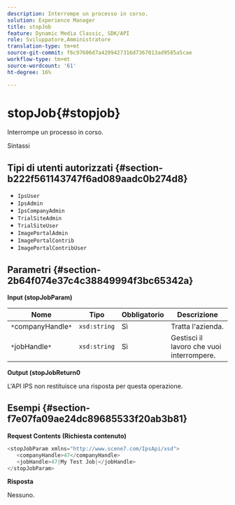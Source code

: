 ```yaml
---
description: Interrompe un processo in corso.
solution: Experience Manager
title: stopJob
feature: Dynamic Media Classic, SDK/API
role: Sviluppatore,Amministratore
translation-type: tm+mt
source-git-commit: f6c97606d7a4209427316d7367013ad9585a5cae
workflow-type: tm+mt
source-wordcount: '61'
ht-degree: 16%

---
```



# stopJob{#stopjob}

Interrompe un processo in corso.

Sintassi

## Tipi di utenti autorizzati {#section-b222f561143747f6ad089aadc0b274d8}

* `IpsUser`
* `IpsAdmin`
* `IpsCompanyAdmin`
* `TrialSiteAdmin`
* `TrialSiteUser`
* `ImagePortalAdmin`
* `ImagePortalContrib`
* `ImagePortalContribUser`

## Parametri {#section-2b64f074e37c4c38849994f3bc65342a}

**Input (stopJobParam)**

| Nome | Tipo | Obbligatorio | Descrizione |
|---|---|---|---|
| `*`companyHandle`*` | `xsd:string` | Sì | Tratta l&#39;azienda. |
| `*`jobHandle`*` | `xsd:string` | Sì | Gestisci il lavoro che vuoi interrompere. |

**Output (stopJobReturn0**

L&#39;API IPS non restituisce una risposta per questa operazione.

## Esempi {#section-f7e07fa09ae24dc89685533f20ab3b81}

**Request Contents (Richiesta contenuto)**

```java
<stopJobParam xmlns="http://www.scene7.com/IpsApi/xsd">
   <companyHandle>47</companyHandle>
   <jobHandle>47|My Test Job|</jobHandle>
</stopJobParam>
```

**Risposta**

Nessuno.
